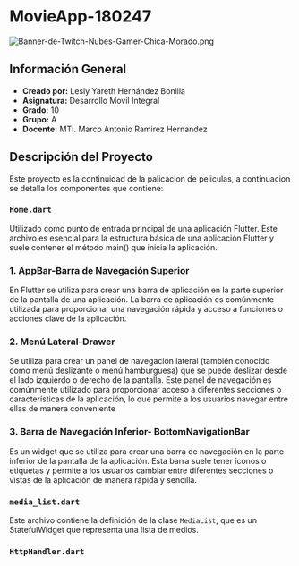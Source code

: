 # MovieApp-180247
![Banner-de-Twitch-Nubes-Gamer-Chica-Morado.png](https://i.postimg.cc/15q3LFXF/Banner-de-Twitch-Nubes-Gamer-Chica-Morado.png)
## Información General

- **Creado por:** Lesly Yareth Hernández Bonilla 
- **Asignatura:** Desarrollo Movil Integral
- **Grado:** 10
- **Grupo:** A
- **Docente:** MTI. Marco Antonio Ramirez Hernandez

## Descripción del Proyecto

Este proyecto es la continuidad de la palicacion de peliculas, a continuacion se detalla los componentes que contiene: 

### `Home.dart`
Utilizado como punto de entrada principal de una aplicación Flutter. Este archivo es esencial para la estructura básica de una aplicación Flutter y suele contener el método main() que inicia la aplicación.

### 1. AppBar-Barra de Navegación Superior
En Flutter se utiliza para crear una barra de aplicación en la parte superior de la pantalla de una aplicación. La barra de aplicación es comúnmente utilizada para proporcionar una navegación rápida y acceso a funciones o acciones clave de la aplicación.

### 2. Menú Lateral-Drawer
Se utiliza para crear un panel de navegación lateral (también conocido como menú deslizante o menú hamburguesa) que se puede deslizar desde el lado izquierdo o derecho de la pantalla. Este panel de navegación es comúnmente utilizado para proporcionar acceso a diferentes secciones o características de la aplicación, lo que permite a los usuarios navegar entre ellas de manera conveniente

### 3. Barra de Navegación Inferior- BottomNavigationBar
Es un widget que se utiliza para crear una barra de navegación en la parte inferior de la pantalla de la aplicación. Esta barra suele tener íconos o etiquetas y permite a los usuarios cambiar entre diferentes secciones o vistas de la aplicación de manera rápida y sencilla. 

### `media_list.dart`

Este archivo contiene la definición de la clase `MediaList`, que es un StatefulWidget que representa una lista de medios.

### `HttpHandler.dart`
